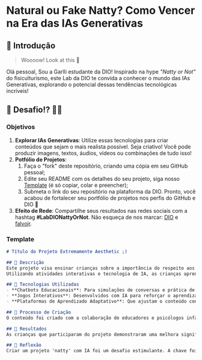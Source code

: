 # Natural ou Fake Natty? Como Vencer na Era das IAs Generativas

## 🚀 Introdução

> Woooow! Look at this 👀

Olá pessoal, Sou a Garlli estudante da DIO! Inspirado na hype _"Natty or Not"_ do fisiculturismo, este Lab da DIO te convida a conhecer o mundo das IAs Generativas, explorando o potencial dessas tendências tecnológicas incríveis!

## 🎯 Desafio!? 💪🤓

### Objetivos

1. **Explorar IAs Generativas**: Utilize essas tecnologias para criar conteúdos que sejam o mais realista possível. Seja criativo! Você pode produzir imagens, textos, áudios, vídeos ou combinações de tudo isso!
1. **Potfólio de Projetos**:
    1. Faça o "fork" deste repositório, criando uma cópia em seu GitHub pessoal;
    2. Edite seu README com os detalhes do seu projeto, siga nosso [Template](#template) (é só copiar, colar e preencher);
    3. Submeta o link do seu repositório na plataforma da DIO. Pronto, você acabou de fortalecer seu portfólio de projetos nos perfis do GitHub e DIO 🚀
1. **Efeito de Rede**: Compartilhe seus resultados nas redes sociais com a hashtag **#LabDIONattyOrNot**. Não esqueça de nos marcar: [DIO](https://www.linkedin.com/school/dio-makethechange) e [falvojr](https://www.linkedin.com/in/falvojr).

### Template

```markdown
# Título do Projeto Extremamente Aesthetic ;)

## 📒 Descrição
Este projeto visa ensinar crianças sobre a importância do respeito aos adultos e a prática de bons costumes, como aguardar a vez de falar por exemplo.
Utilizando atividades interativas e tecnologia de IA, as crianças aprenderão esses valores de maneira divertida e engajante.

## 🤖 Tecnologias Utilizadas
- **Chatbots Educacionais**: Para simulações de conversas e prática de diálogo.
- **Jogos Interativos**: Desenvolvidos com IA para reforçar o aprendizado de maneira lúdica.
- **Plataformas de Aprendizado Adaptativo**: Que ajustam o conteúdo conforme o progresso da criança.

## 🧐 Processo de Criação
O conteúdo foi criado com a colaboração de educadores e psicólogos infantis, garantindo que as atividades sejam adequadas para a faixa etária. A IA foi programada para reforçar mensagens positivas e encorajar a participação ativa das crianças.

## 🚀 Resultados
As crianças que participaram do projeto demonstraram uma melhora significativa no comportamento, mostrando mais respeito pelos adultos e paciência ao aguardar sua vez para falar.

## 💭 Reflexão
Criar um projeto 'natty' com IA foi um desafio estimulante. A chave foi equilibrar a tecnologia com a sensibilidade humana, garantindo que as lições de respeito e cortesia fossem transmitidas de forma calorosa e compreensiva.
```

